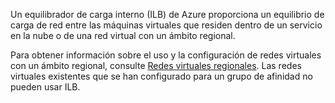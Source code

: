 Un equilibrador de carga interno (ILB) de Azure proporciona un equilibrio de carga de red entre las máquinas virtuales que residen dentro de un servicio en la nube o de una red virtual con un ámbito regional.

Para obtener información sobre el uso y la configuración de redes virtuales con un ámbito regional, consulte [Redes virtuales regionales](../articles/virtual-network/virtual-networks-migrate-to-regional-vnet.md). Las redes virtuales existentes que se han configurado para un grupo de afinidad no pueden usar ILB.

<!---HONumber=AcomDC_0316_2016-->